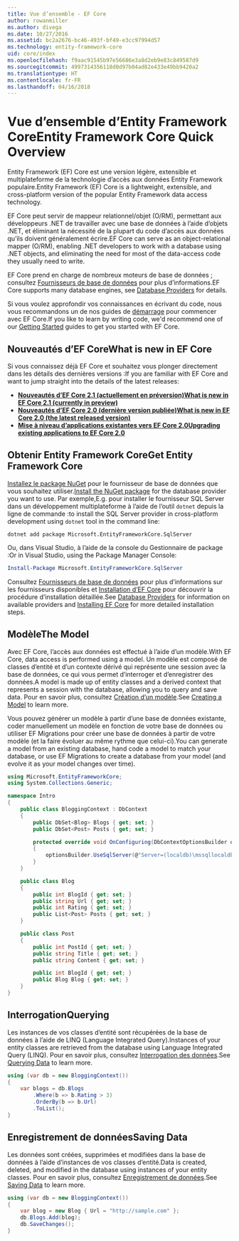 ```yaml
---
title: Vue d’ensemble - EF Core
author: rowanmiller
ms.author: divega
ms.date: 10/27/2016
ms.assetid: bc2a2676-bc46-493f-bf49-e3cc97994d57
ms.technology: entity-framework-core
uid: core/index
ms.openlocfilehash: f9aac91545b97e56686e3a8d2eb9e83c849587d9
ms.sourcegitcommit: 4997314356118d0d97b04ad82e433e49bb9420a2
ms.translationtype: HT
ms.contentlocale: fr-FR
ms.lasthandoff: 04/16/2018
---
```

# <a name="entity-framework-core-quick-overview"></a><span data-ttu-id="e39c1-102">Vue d’ensemble d’Entity Framework Core</span><span class="sxs-lookup"><span data-stu-id="e39c1-102">Entity Framework Core Quick Overview</span></span>

<span data-ttu-id="e39c1-103">Entity Framework (EF) Core est une version légère, extensible et multiplateforme de la technologie d’accès aux données Entity Framework populaire.</span><span class="sxs-lookup"><span data-stu-id="e39c1-103">Entity Framework (EF) Core is a lightweight, extensible, and cross-platform version of the popular Entity Framework data access technology.</span></span>

<span data-ttu-id="e39c1-104">EF Core peut servir de mappeur relationnel/objet (O/RM), permettant aux développeurs .NET de travailler avec une base de données à l’aide d’objets .NET, et éliminant la nécessité de la plupart du code d’accès aux données qu’ils doivent généralement écrire.</span><span class="sxs-lookup"><span data-stu-id="e39c1-104">EF Core can serve as an object-relational mapper (O/RM), enabling .NET developers to work with a database using .NET objects, and eliminating the need for most of the data-access code they usually need to write.</span></span> 

<span data-ttu-id="e39c1-105">EF Core prend en charge de nombreux moteurs de base de données ; consultez [Fournisseurs de base de données](providers/index.md) pour plus d’informations.</span><span class="sxs-lookup"><span data-stu-id="e39c1-105">EF Core supports many database engines, see [Database Providers](providers/index.md) for details.</span></span>

<span data-ttu-id="e39c1-106">Si vous voulez approfondir vos connaissances en écrivant du code, nous vous recommandons un de nos guides de [démarrage](get-started/index.md) pour commencer avec EF Core.</span><span class="sxs-lookup"><span data-stu-id="e39c1-106">If you like to learn by writing code, we'd recommend one of our [Getting Started](get-started/index.md) guides to get you started with EF Core.</span></span>

## <a name="what-is-new-in-ef-core"></a><span data-ttu-id="e39c1-107">Nouveautés d’EF Core</span><span class="sxs-lookup"><span data-stu-id="e39c1-107">What is new in EF Core</span></span>

<span data-ttu-id="e39c1-108">Si vous connaissez déjà EF Core et souhaitez vous plonger directement dans les détails des dernières versions :</span><span class="sxs-lookup"><span data-stu-id="e39c1-108">If you are familiar with EF Core and want to jump straight into the details of the latest releases:</span></span>

- <span data-ttu-id="e39c1-109">**[Nouveautés d’EF Core 2.1 (actuellement en préversion)](xref:core/what-is-new/ef-core-2.1)**</span><span class="sxs-lookup"><span data-stu-id="e39c1-109">**[What is new in EF Core 2.1 (currently in preview)](xref:core/what-is-new/ef-core-2.1)**</span></span>
- <span data-ttu-id="e39c1-110">**[Nouveautés d’EF Core 2.0 (dernière version publiée)](xref:core/what-is-new/ef-core-2.0)**</span><span class="sxs-lookup"><span data-stu-id="e39c1-110">**[What is new in EF Core 2.0 (the latest released version)](xref:core/what-is-new/ef-core-2.0)**</span></span>
- <span data-ttu-id="e39c1-111">**[Mise à niveau d’applications existantes vers EF Core 2.0](xref:core/miscellaneous/1x-2x-upgrade)**</span><span class="sxs-lookup"><span data-stu-id="e39c1-111">**[Upgrading existing applications to EF Core 2.0](xref:core/miscellaneous/1x-2x-upgrade)**</span></span>


## <a name="get-entity-framework-core"></a><span data-ttu-id="e39c1-112">Obtenir Entity Framework Core</span><span class="sxs-lookup"><span data-stu-id="e39c1-112">Get Entity Framework Core</span></span>

<span data-ttu-id="e39c1-113">[Installez le package NuGet](https://docs.nuget.org/ndocs/quickstart/use-a-package) pour le fournisseur de base de données que vous souhaitez utiliser.</span><span class="sxs-lookup"><span data-stu-id="e39c1-113">[Install the NuGet package](https://docs.nuget.org/ndocs/quickstart/use-a-package) for the database provider you want to use.</span></span> <span data-ttu-id="e39c1-114">Par exemple,</span><span class="sxs-lookup"><span data-stu-id="e39c1-114">E.g.</span></span> <span data-ttu-id="e39c1-115">pour installer le fournisseur SQL Server dans un développement multiplateforme à l’aide de l’outil `dotnet` depuis la ligne de commande :</span><span class="sxs-lookup"><span data-stu-id="e39c1-115">to install the SQL Server provider in cross-platform development using `dotnet` tool in the command line:</span></span>

``` Console
dotnet add package Microsoft.EntityFrameworkCore.SqlServer
```

<span data-ttu-id="e39c1-116">Ou, dans Visual Studio, à l’aide de la console du Gestionnaire de package :</span><span class="sxs-lookup"><span data-stu-id="e39c1-116">Or in Visual Studio, using the Package Manager Console:</span></span>

``` PowerShell
Install-Package Microsoft.EntityFrameworkCore.SqlServer
```
<span data-ttu-id="e39c1-117">Consultez [Fournisseurs de base de données](providers/index.md) pour plus d’informations sur les fournisseurs disponibles et [Installation d’EF Core](get-started/install/index.md) pour découvrir la procédure d’installation détaillée.</span><span class="sxs-lookup"><span data-stu-id="e39c1-117">See [Database Providers](providers/index.md) for information on available providers and [Installing EF Core](get-started/install/index.md) for more detailed installation steps.</span></span>

## <a name="the-model"></a><span data-ttu-id="e39c1-118">Modèle</span><span class="sxs-lookup"><span data-stu-id="e39c1-118">The Model</span></span>

<span data-ttu-id="e39c1-119">Avec EF Core, l’accès aux données est effectué à l’aide d’un modèle.</span><span class="sxs-lookup"><span data-stu-id="e39c1-119">With EF Core, data access is performed using a model.</span></span> <span data-ttu-id="e39c1-120">Un modèle est composé de classes d’entité et d’un contexte dérivé qui représente une session avec la base de données, ce qui vous permet d’interroger et d’enregistrer des données.</span><span class="sxs-lookup"><span data-stu-id="e39c1-120">A model is made up of entity classes and a derived context that represents a session with the database, allowing you to query and save data.</span></span> <span data-ttu-id="e39c1-121">Pour en savoir plus, consultez [Création d’un modèle](modeling/index.md).</span><span class="sxs-lookup"><span data-stu-id="e39c1-121">See [Creating a Model](modeling/index.md) to learn more.</span></span>

<span data-ttu-id="e39c1-122">Vous pouvez générer un modèle à partir d’une base de données existante, coder manuellement un modèle en fonction de votre base de données ou utiliser EF Migrations pour créer une base de données à partir de votre modèle (et la faire évoluer au même rythme que celui-ci).</span><span class="sxs-lookup"><span data-stu-id="e39c1-122">You can generate a model from an existing database, hand code a model to match your database, or use EF Migrations to create a database from your model (and evolve it as your model changes over time).</span></span>

``` csharp
using Microsoft.EntityFrameworkCore;
using System.Collections.Generic;

namespace Intro
{
    public class BloggingContext : DbContext
    {
        public DbSet<Blog> Blogs { get; set; }
        public DbSet<Post> Posts { get; set; }

        protected override void OnConfiguring(DbContextOptionsBuilder optionsBuilder)
        {
            optionsBuilder.UseSqlServer(@"Server=(localdb)\mssqllocaldb;Database=MyDatabase;Trusted_Connection=True;");
        }
    }

    public class Blog
    {
        public int BlogId { get; set; }
        public string Url { get; set; }
        public int Rating { get; set; }
        public List<Post> Posts { get; set; }
    }

    public class Post
    {
        public int PostId { get; set; }
        public string Title { get; set; }
        public string Content { get; set; }

        public int BlogId { get; set; }
        public Blog Blog { get; set; }
    }
}
```

## <a name="querying"></a><span data-ttu-id="e39c1-123">Interrogation</span><span class="sxs-lookup"><span data-stu-id="e39c1-123">Querying</span></span>

<span data-ttu-id="e39c1-124">Les instances de vos classes d’entité sont récupérées de la base de données à l’aide de LINQ (Language Integrated Query).</span><span class="sxs-lookup"><span data-stu-id="e39c1-124">Instances of your entity classes are retrieved from the database using Language Integrated Query (LINQ).</span></span> <span data-ttu-id="e39c1-125">Pour en savoir plus, consultez [Interrogation des données](querying/index.md).</span><span class="sxs-lookup"><span data-stu-id="e39c1-125">See [Querying Data](querying/index.md) to learn more.</span></span>

``` csharp
using (var db = new BloggingContext())
{
    var blogs = db.Blogs
        .Where(b => b.Rating > 3)
        .OrderBy(b => b.Url)
        .ToList();
}
```

## <a name="saving-data"></a><span data-ttu-id="e39c1-126">Enregistrement de données</span><span class="sxs-lookup"><span data-stu-id="e39c1-126">Saving Data</span></span>

<span data-ttu-id="e39c1-127">Les données sont créées, supprimées et modifiées dans la base de données à l’aide d’instances de vos classes d’entité.</span><span class="sxs-lookup"><span data-stu-id="e39c1-127">Data is created, deleted, and modified in the database using instances of your entity classes.</span></span> <span data-ttu-id="e39c1-128">Pour en savoir plus, consultez [Enregistrement de données](saving/index.md).</span><span class="sxs-lookup"><span data-stu-id="e39c1-128">See [Saving Data](saving/index.md) to learn more.</span></span>

``` csharp
using (var db = new BloggingContext())
{
    var blog = new Blog { Url = "http://sample.com" };
    db.Blogs.Add(blog);
    db.SaveChanges();
}
```
